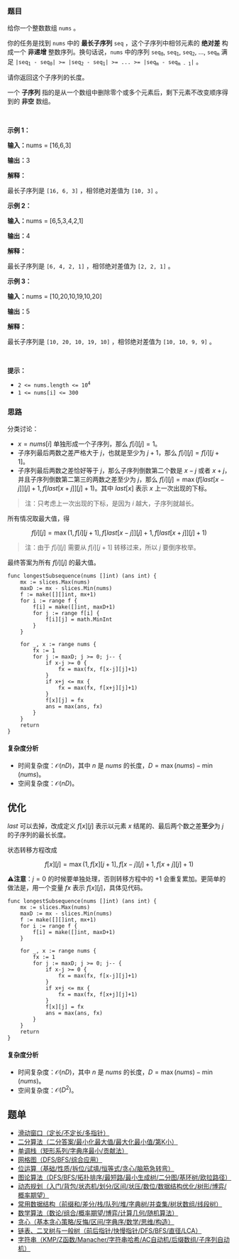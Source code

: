 ### 题目

<p>给你一个整数数组&nbsp;<code>nums</code>&nbsp;。</p>

<p>你的任务是找到 <code>nums</code>&nbsp;中的 <strong>最长子序列</strong>&nbsp;<code>seq</code>&nbsp;，这个子序列中相邻元素的 <strong>绝对差</strong>&nbsp;构成一个 <strong>非递增</strong>&nbsp;整数序列。换句话说，<code>nums</code>&nbsp;中的序列&nbsp;<code>seq<sub>0</sub></code>, <code>seq<sub>1</sub></code>, <code>seq<sub>2</sub></code>, ..., <code>seq<sub>m</sub></code>&nbsp;满足&nbsp;<code>|seq<sub>1</sub> - seq<sub>0</sub>| &gt;= |seq<sub>2</sub> - seq<sub>1</sub>| &gt;= ... &gt;= |seq<sub>m</sub> - seq<sub>m - 1</sub>|</code>&nbsp;。</p>

<p>请你返回这个子序列的长度。</p>

<p>一个&nbsp;<strong>子序列</strong>&nbsp;指的是从一个数组中删除零个或多个元素后，剩下元素不改变顺序得到的&nbsp;<strong>非空</strong>&nbsp;数组。</p>

<p>&nbsp;</p>

<p><strong class="example">示例 1：</strong></p>

<div class="example-block">
<p><strong>输入：</strong><span class="example-io">nums = [16,6,3]</span></p>

<p><span class="example-io"><b>输出：</b>3</span></p>

<p><b>解释：</b></p>

<p>最长子序列是&nbsp;<code>[16, 6, 3]</code>&nbsp;，相邻绝对差值为&nbsp;<code>[10, 3]</code>&nbsp;。</p>
</div>

<p><strong class="example">示例 2：</strong></p>

<div class="example-block">
<p><span class="example-io"><b>输入：</b>nums = [6,5,3,4,2,1]</span></p>

<p><span class="example-io"><b>输出：</b>4</span></p>

<p><strong>解释：</strong></p>

<p>最长子序列是&nbsp;<code>[6, 4, 2, 1]</code>&nbsp;，相邻绝对差值为&nbsp;<code>[2, 2, 1]</code>&nbsp;。</p>
</div>

<p><strong class="example">示例 3：</strong></p>

<div class="example-block">
<p><span class="example-io"><b>输入：</b>nums = [10,20,10,19,10,20]</span></p>

<p><span class="example-io"><b>输出：</b>5</span></p>

<p><b>解释：</b></p>

<p>最长子序列是&nbsp;<code>[10, 20, 10, 19, 10]</code>&nbsp;，相邻绝对差值为&nbsp;<code>[10, 10, 9, 9]</code>&nbsp;。</p>
</div>

<p>&nbsp;</p>

<p><strong>提示：</strong></p>

<ul>
	<li><code>2 &lt;= nums.length &lt;= 10<sup>4</sup></code></li>
	<li><code>1 &lt;= nums[i] &lt;= 300</code></li>
</ul>


### 思路


分类讨论：

- $x=\textit{nums}[i]$ 单独形成一个子序列，那么 $f[i][j] = 1$。
- 子序列最后两数之差严格大于 $j$，也就是至少为 $j+1$，那么 $f[i][j] = f[i][j+1]$。
- 子序列最后两数之差恰好等于 $j$，那么子序列倒数第二个数是 $x-j$ 或者 $x+j$，并且子序列倒数第二第三的两数之差至少为 $j$，那么 $f[i][j] = \max(f[\textit{last}[x-j]][j]+1, f[\textit{last}[x+j]][j]+1)$。其中 $\textit{last}[x]$ 表示 $x$ 上一次出现的下标。

> 注：只考虑上一次出现的下标，是因为 $i$ 越大，子序列就越长。

所有情况取最大值，得

$$
f[i][j] = \max(1, f[i][j+1], f[\textit{last}[x-j]][j]+1, f[\textit{last}[x+j]][j]+1)
$$

> 注：由于 $f[i][j]$ 需要从 $f[i][j+1]$ 转移过来，所以 $j$ 要倒序枚举。

最终答案为所有 $f[i][j]$ 的最大值。


```
func longestSubsequence(nums []int) (ans int) {
	mx := slices.Max(nums)
	maxD := mx - slices.Min(nums)
	f := make([][]int, mx+1)
	for i := range f {
		f[i] = make([]int, maxD+1)
		for j := range f[i] {
			f[i][j] = math.MinInt
		}
	}

	for _, x := range nums {
		fx := 1
		for j := maxD; j >= 0; j-- {
			if x-j >= 0 {
				fx = max(fx, f[x-j][j]+1)
			}
			if x+j <= mx {
				fx = max(fx, f[x+j][j]+1)
			}
			f[x][j] = fx
			ans = max(ans, fx)
		}
	}
	return
}
```

#### 复杂度分析

- 时间复杂度：$\mathcal{O}(nD)$，其中 $n$ 是 $\textit{nums}$ 的长度，$D=\max(\textit{nums})-\min(\textit{nums})$。
- 空间复杂度：$\mathcal{O}(nD)$。

## 优化

$\textit{last}$ 可以去掉，改成定义 $f[x][j]$ 表示以元素 $x$ 结尾的、最后两个数之差**至少**为 $j$ 的子序列的最长长度。

状态转移方程改成

$$
f[x][j] = \max(1, f[x][j+1], f[x-j][j]+1, f[x+j][j]+1)
$$

⚠**注意**：$j=0$ 的时候要单独处理，否则转移方程中的 $+1$ 会重复累加。更简单的做法是，用一个变量 $\textit{fx}$ 表示 $f[x][j]$，具体见代码。

```
func longestSubsequence(nums []int) (ans int) {
	mx := slices.Max(nums)
	maxD := mx - slices.Min(nums)
	f := make([][]int, mx+1)
	for i := range f {
		f[i] = make([]int, maxD+1)
	}

	for _, x := range nums {
		fx := 1
		for j := maxD; j >= 0; j-- {
			if x-j >= 0 {
				fx = max(fx, f[x-j][j]+1)
			}
			if x+j <= mx {
				fx = max(fx, f[x+j][j]+1)
			}
			f[x][j] = fx
			ans = max(ans, fx)
		}
	}
	return
}
```

#### 复杂度分析

- 时间复杂度：$\mathcal{O}(nD)$，其中 $n$ 是 $\textit{nums}$ 的长度，$D=\max(\textit{nums})-\min(\textit{nums})$。
- 空间复杂度：$\mathcal{O}(D^2)$。

## 题单

- [滑动窗口（定长/不定长/多指针）](https://leetcode.cn/circle/discuss/0viNMK/)
- [二分算法（二分答案/最小化最大值/最大化最小值/第K小）](https://leetcode.cn/circle/discuss/SqopEo/)
- [单调栈（矩形系列/字典序最小/贡献法）](https://leetcode.cn/circle/discuss/9oZFK9/)
- [网格图（DFS/BFS/综合应用）](https://leetcode.cn/circle/discuss/YiXPXW/)
- [位运算（基础/性质/拆位/试填/恒等式/贪心/脑筋急转弯）](https://leetcode.cn/circle/discuss/dHn9Vk/)
- [图论算法（DFS/BFS/拓扑排序/最短路/最小生成树/二分图/基环树/欧拉路径）](https://leetcode.cn/circle/discuss/01LUak/)
- [动态规划（入门/背包/状态机/划分/区间/状压/数位/数据结构优化/树形/博弈/概率期望）](https://leetcode.cn/circle/discuss/tXLS3i/)
- [常用数据结构（前缀和/差分/栈/队列/堆/字典树/并查集/树状数组/线段树）](https://leetcode.cn/circle/discuss/mOr1u6/)
- [数学算法（数论/组合/概率期望/博弈/计算几何/随机算法）](https://leetcode.cn/circle/discuss/IYT3ss/)
- [贪心（基本贪心策略/反悔/区间/字典序/数学/思维/构造）](https://leetcode.cn/circle/discuss/g6KTKL/)
- [链表、二叉树与一般树（前后指针/快慢指针/DFS/BFS/直径/LCA）](https://leetcode.cn/circle/discuss/K0n2gO/)
- [字符串（KMP/Z函数/Manacher/字符串哈希/AC自动机/后缀数组/子序列自动机）](https://leetcode.cn/circle/discuss/SJFwQI/)